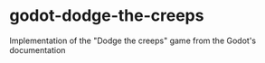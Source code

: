 # godot-dodge-the-creeps
Implementation of the "Dodge the creeps" game from the Godot's documentation
